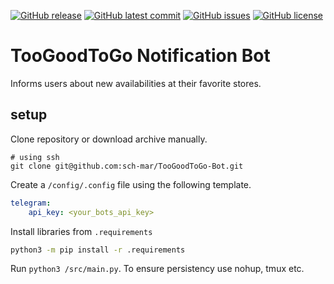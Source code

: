 [![GitHub release](https://img.shields.io/github/release/sch-mar/TooGoodToGo-Bot.svg)](https://GitHub.com/sch-mar/TooGoodToGo-Bot/releases/) [![GitHub latest commit](https://badgen.net/github/last-commit/sch-mar/TooGoodToGo-Bot)](https://GitHub.com/sch-mar/TooGoodToGo-Bot/commit/) [![GitHub issues](https://img.shields.io/github/issues/sch-mar/TooGoodToGo-Bot.svg)](https://GitHub.com/sch-mar/TooGoodToGo-Bot/issues/) [![GitHub license](https://img.shields.io/github/license/sch-mar/TooGoodToGo-Bot.svg)](https://github.com/sch-mar/TooGoodToGo-Bot/blob/master/LICENSE)

# TooGoodToGo Notification Bot

Informs users about new availabilities at their favorite stores.

## setup

Clone repository or download archive manually.

```git
# using ssh
git clone git@github.com:sch-mar/TooGoodToGo-Bot.git
```

Create a ```/config/.config``` file using the following template.

```yaml
telegram:
    api_key: <your_bots_api_key>
```

Install libraries from ```.requirements```

```bash
python3 -m pip install -r .requirements
```

Run ```python3 /src/main.py```. To ensure persistency use nohup, tmux etc.
